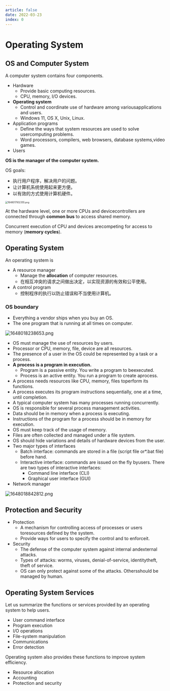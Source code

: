 ```yaml
---
article: false
date: 2022-03-23
index: 0
---
```


# Operating System

## OS and Computer System

A computer system contains four components.

- Hardware
  - Provide basic computing resources.
  - CPU, memory, I/O devices.
- **Operating system**
  - Control and coordinate use of hardware among variousapplications and users.
  - Windows 11, OS X, Unix, Linux.
- Application programs
  - Define the ways that system resources are used to solve usercomputing problems.
  - Word processors, compilers, web browsers, database systems,video games.
- Users 

**OS is the manager of the computer system.**

OS goals:

- 执行用户程序，解决用户的问题。
- 让计算机系统使用起来更方便。
- 以有效的方式使用计算机硬件。

<img src="https://pic.hanjiaming.com.cn/2022/03/23/d6f4e9843f595.png" alt="1648017932355.png" style="zoom: 50%;" />

At the hardware level, one or more CPUs and devicecontrollers are connected through **common bus** to access shared memory.

Concurrent execution of CPU and devices arecompeting for access to memory (**memory cycles**).

## Operating System

An operating system is

- A resource manager
  - Manage the **allocation** of computer resources. 
  - 在相互冲突的请求之间做出决定，以实现资源的有效和公平使用。
- A control program
  - 控制程序的执行以防止错误和不当使用计算机。

### OS boundary

- Everything a vendor ships when you buy an OS.
- The one program that is running at all times on computer.

![1648018238653.png](https://pic.hanjiaming.com.cn/2022/03/23/26bd49cea35eb.png)

- OS must manage the use of resources by users. 
- Processor or CPU, memory, file, device are all resources. 
- The presence of a user in the OS could be represented by a task or a process. 
- **A process is a program in execution.**
  - Program is a passive entity. You write a program to beexecuted.
  - Process is an active entity. You run a program to create aprocess.
- A process needs resources like CPU, memory, files toperform its functions.
- A process executes its program instructions sequentially, one at a time, until completion.
- A typical computer system has many processes running concurrently. 
- OS is responsible for several process management activities. 
- Data should be in memory when a process is executing. 
- Instructions of the program for a process should be in memory for execution. 
- OS must keep track of the usage of memory. 
- Files are often collected and managed under a file system.
- OS should hide variations and details of hardware devices from the user. 
- Two major types of interfaces
  - Batch interface: commands are stored in a file (script file or*.bat file) before hand.
  - Interactive interface: commands are issued on the fly byusers. There are two types of interactive interfaces:
    - Command line interface (CLI)
    - Graphical user interface (GUI)
- Network manager

![1648018842812.png](https://pic.hanjiaming.com.cn/2022/03/23/78149f75e07e5.png)

## Protection and Security

- Protection
  - A mechanism for controlling access of processes or users toresources defined by the system.
  - Provide ways for users to specify the control and to enforceit.
- Security
  - The defense of the computer system against internal andexternal attacks.
  - Types of attacks: worms, viruses, denial-of-service, identitytheft, theft of service.
  - OS can only protect against some of the attacks. Othersshould be managed by human.

## Operating System Services

Let us summarize the functions or services provided by an operating system to help users. 

- User command interface 
- Program execution
- I/O operations
- File-system manipulation
- Communications
- Error detection 

Operating system also provides these functions to improve system efficiency. 

- Resource allocation 
- Accounting 
- Protection and security 

